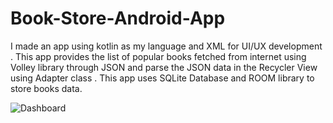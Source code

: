 # Book-Store-Android-App
I made an app using kotlin as my language and XML for UI/UX development .
This app provides the list of popular books fetched from internet using Volley library through JSON and parse the JSON data in the Recycler View using Adapter class . 
This app uses SQLite Database and ROOM library to store books data.

![Dashboard](https://user-images.githubusercontent.com/63583519/83727121-3423f900-a662-11ea-9627-29e12743b102.png)
